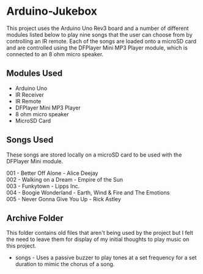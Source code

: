 # Arduino-Jukebox
This project uses the Arduino Uno Rev3 board and a number of different modules listed below to play nine songs that the user can choose from by controlling an IR remote.
Each of the songs are loaded onto a microSD card and are controlled using the DFPlayer Mini MP3 Player module, which is connected to an 8 ohm micro speaker.

## Modules Used
- Arduino Uno
- IR Receiver
- IR Remote
- DFPlayer Mini MP3 Player
- 8 ohm micro speaker
- MicroSD Card

## Songs Used
These songs are stored locally on a microSD card to be used with the DFPlayer Mini module.

001 - Better Off Alone - Alice Deejay <br>
002 - Walking on a Dream - Empire of the Sun <br>
003 - Funkytown - Lipps Inc. <br>
004 - Boogie Wonderland - Earth, Wind & Fire and The Emotions <br>
005 - Never Gonna Give You Up - Rick Astley <br>

## Archive Folder

This folder contains old files that aren't being used by the project but I felt the need to leave them for display of my initial thoughts to play music on this project.

- songs - Uses a passive buzzer to play tones at a set frequency for a set duration to mimic the chorus of a song.
